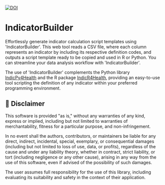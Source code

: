 [![DOI](https://zenodo.org/badge/977936033.svg)](https://doi.org/10.5281/zenodo.15343183)

# IndicatorBuilder

Effortlessly generate indicator calculation script templates using 'IndicatorBuilder'. This web tool reads a CSV file, where each column represents an indicator by including its respective definition codes, and outputs a script template ready to be copied and used in R or Python. You can streamline your data analysis workflow with 'IndicatorBuilder'.
 
The use of 'IndicatorBuilder' complements the Python library [IndicPy4Health](https://cienciadedatosysalud.github.io/IndicPy/#) and the R package [IndicR4Health](https://cienciadedatosysalud.github.io/IndicR4Health/), providing an easy-to-use tool scripting the definition of any indicator within your preferred programming environment.

## 📜 Disclaimer

This software is provided "as is," without any warranties of any kind, express or implied, including but not limited to warranties of merchantability, fitness for a particular purpose, and non-infringement.

In no event shall the authors, contributors, or maintainers be liable for any direct, indirect, incidental, special, exemplary, or consequential damages (including but not limited to loss of use, data, or profits), regardless of the cause and under any liability theory, whether in contract, strict liability, or tort (including negligence or any other cause), arising in any way from the use of this software, even if advised of the possibility of such damages.

The user assumes full responsibility for the use of this library, including evaluating its suitability and safety in the context of their application.
